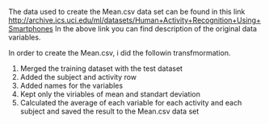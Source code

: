 
The data used to create the Mean.csv data set can be found in this link http://archive.ics.uci.edu/ml/datasets/Human+Activity+Recognition+Using+Smartphones
In the above link you can find description of the original data variables. 

In order to create the Mean.csv, i did the followin transfmormation.

1. Merged the training dataset with the test dataset
2. Added the subject and activity row
3. Added names for the variables
4. Kept only the viriables of mean and standart deviation
5. Calculated the average of each variable for each activity and each subject and saved the result to the Mean.csv data set
